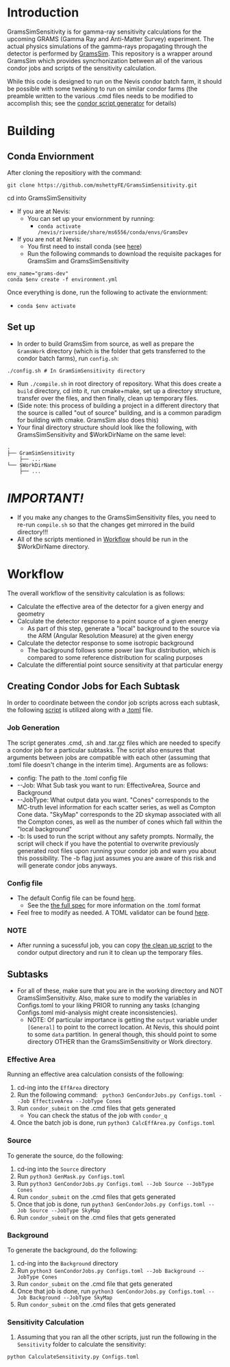 # Introduction
GramsSimSensitivity is for gamma-ray sensitivity calculations for the upcoming GRAMS (Gamma Ray and Anti-Matter Survey) experiment. The actual physics simulations of the gamma-rays propagating through the detector is performed by [GramsSim](https://github.com/wgseligman/GramsSim). This repository is a wrapper around GramsSim which provides syncrhonization between all of the various condor jobs and scripts of the sensitivity calculation.

While this code is designed to run on the Nevis condor batch farm, it should be possible with some tweaking to run on similar condor farms (the preamble written to the various .cmd files needs to be modified to accomplish this; see the [condor script generator](./GenCondorJobs.py) for details)
# Building
## Conda Enviornment
After cloning the repositiory with the command:
```
git clone https://github.com/mshettyFE/GramsSimSensitivity.git
```
cd into GramsSimSensitivity
* If you are at Nevis:
    * You can set up your enviornment by running:
        *  ```conda activate /nevis/riverside/share/ms6556/conda/envs/GramsDev```
* If you are not at Nevis:
    * You first need to install conda (see [here](https://conda.io/projects/conda/en/latest/user-guide/install/index.html))
    * Run the following commands to download the requisite packages for GramsSim and GramsSimSensitivity
```
env_name="grams-dev"
conda $env create -f environment.yml
```
Once everything is done, run the following to activate the enviornment:
* ```conda $env activate```
## Set up
* In order to build GramsSim from source, as well as prepare the  ```GramsWork``` directory (which is the folder that gets transferred to the condor batch farms), run ```config.sh```:
```
./config.sh # In GramSimSensitivity directory
```

* Run ```./compile.sh``` in root directory of repository. What this does create a ```build``` directory, cd into it, run cmake+make, set up a directory structure, transfer over the files, and then finally, clean up temporary files.
* (Side note: this process of building a project in a different directory that the source is called "out of source" building, and is a common paradigm for building with cmake. GramsSim also does this)
* Your final directory structure should look like the following, with GramsSimSensitivity and $WorkDirName on the same level:
```
.
├── GramSimSensitivity
    ├── ...
└── $WorkDirName
    ├── ...
```

# _IMPORTANT!_
* If you make any changes to the GramsSimSensitivity files, you need to re-run ```compile.sh``` so that the changes get mirrored in the build directory!!!
* All of the scripts mentioned in [Workflow](#Workflow) should be run in the $WorkDirName directory.
# Workflow
The overall workflow of the sensitivity calculation is as follows:
* Calculate the effective area of the detector for a given energy and geometry
* Calculate the detector response to a point source of a given energy
    * As part of this step, generate a "local" background to the source via the ARM (Angular Resolution Measure) at the given energy
* Calculate the detector response to some isotropic background
    * The background follows some power law flux distribution, which is compared to some reference distribution for scaling purposes
* Calculate the differential point source sensitivity at that particular energy
## Creating Condor Jobs for Each Subtask
In order to coordinate between the condor job scripts across each subtask, the following [script](./GenCondorJobs.py) is utilized along with a [.toml](./ConfigFiles/Configs.toml) file. 
### Job Generation
The script generates .cmd, .sh and .tar.gz files which are needed to specify a condor job for a particular subtasks. The script also ensures that arguments between jobs are compatible with each other (assuming that .toml file doesn't change in the interim time). Arguments are as follows:
* config: The path to the .toml config file
* --Job: What Sub task you want to run: EffectiveArea, Source and Background
* --JobType: What output data you want. "Cones" corresponds to the MC-truth level information for each scatter series, as well as Compton Cone data. "SkyMap" corresponds to the 2D skymap associated with all the Compton cones, as well as the number of cones which fall within the "local background"
* -b: Is used to run the script without any safety prompts. Normally, the script will check if you have the potential to overwrite previously generated root files upon running your condor job and warn you about this possibility. The -b flag just assumes you are aware of this risk and will generate condor jobs anyways.
### Config file
* The default Config file can be found [here](./ConfigFiles/Configs.toml).
    * See the  [the full spec](https://toml.io/en/v1.0.0) for more information on the .toml format
* Feel free to modify as needed. A TOML validator can be found [here](https://www.toml-lint.com/).
### NOTE
* After running a sucessful job, you can copy [the clean up script](./RemoveClutter.sh) to the condor output directory and run it to clean up the temporary files.

## Subtasks
* For all of these, make sure that you are in the working directory and NOT GramsSimSensitivity. Also, make sure to modify the variables in Configs.toml to your liking PRIOR to running any tasks (changing Configs.toml mid-analysis might create inconsistencies).
    * NOTE: Of particular importance is getting the ```output``` variable under ```[General]``` to point to the correct location. At Nevis, this should point to some ```data``` partition. In general though, this should point to some directory OTHER than the GramsSimSensitivity or Work directory. 
### Effective Area
Running an effective area calculation consists of the following:
1. cd-ing into the ```EffArea``` directory
2. Run the following command: ``` python3 GenCondorJobs.py Configs.toml --Job EffectiveArea --JobType Cones```
3. Run ```condor_submit``` on the .cmd files that gets generated
    *   You can check the status of the job with ```condor_q```
4. Once the batch job is done, run ```python3 CalcEffArea.py Configs.toml```
### Source
To generate the source, do the following:
1. cd-ing into the ```Source``` directory
2. Run ```python3 GenMask.py Configs.toml```
3. Run ```python3 GenCondorJobs.py Configs.toml --Job Source --JobType Cones```
4. Run ```condor_submit``` on the .cmd files that gets generated
5. Once that job is done, run ```python3 GenCondorJobs.py Configs.toml --Job Source --JobType SkyMap```
6. Run ```condor_submit``` on the .cmd files that gets generated

### Background
To generate the background, do the following:
1. cd-ing into the ```Background``` directory
2. Run ```python3 GenCondorJobs.py Configs.toml --Job Background --JobType Cones```
3. Run ```condor_submit``` on the .cmd file that gets generated
4. Once that job is done, run ```python3 GenCondorJobs.py Configs.toml --Job Background --JobType SkyMap```
5. Run ```condor_submit``` on the .cmd files that gets generated

### Sensitivity Calculation
1. Assuming that you ran all the other scripts, just run the following in the ```Sensitivity``` folder to calculate the sensitivity:
```
python CalculateSensitivity.py Configs.toml
```